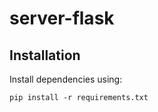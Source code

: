 # server-flask

## Installation

Install dependencies using:

```
pip install -r requirements.txt
```